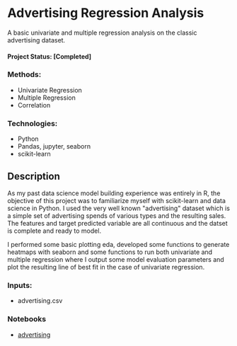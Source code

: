# Advertising Regression Analysis
A basic univariate and multiple regression analysis on the classic advertising dataset.

#### Project Status: [Completed]

### Methods:
* Univariate Regression
* Multiple Regression
* Correlation

### Technologies:
* Python
* Pandas, jupyter, seaborn
* scikit-learn

## Description

As my past data science model building experience was entirely in R, the objective of this project was to familiarize myself with scikit-learn and data science in Python. I used the very well known "advertising" dataset which is a simple set of advertising spends of various types and the resulting sales. The features and target predicted variable are all continuous and the datset is complete and ready to model.

I performed some basic plotting eda, developed some functions to generate heatmaps with seaborn and some functions to run both univariate and multiple regression where I output some model evaluation parameters and plot the resulting line of best fit in the case of univariate regression.

### Inputs:
* advertising.csv

### Notebooks
* [advertising](https://github.com/mmollico/advertising-regression-analysis/blob/main/advertising.ipynb)


